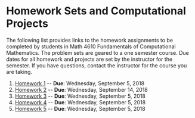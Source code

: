 # Homework Sets and Computational Projects

The following list provides links to the homework assignments to be completed by students in Math 4610 Fundamentals of
Computational Mathematics. The problem sets are geared to a one semester course. Due dates for all homework and projects are
set by the instructor for the semester. If you have questions, contact the instructor for the course you are taking.

1. [Homework 1](https://jvkoebbe.github.io/math4610/homework/homework1) -- **Due**: Wednesday, September 5, 2018
2. [Homework 2](https://jvkoebbe.github.io/math4610/homework/homework2) -- **Due**: Wednesday, September 14, 2018
3. [Homework 3](https://jvkoebbe.github.io/math4610/homework/homework3) -- **Due**: Wednesday, September 5, 2018
4. [Homework 4](https://jvkoebbe.github.io/math4610/homework/homework4) -- **Due**: Wednesday, September 5, 2018
4. [Homework 5](https://jvkoebbe.github.io/math4610/homework/homework5) -- **Due**: Wednesday, September 5, 2018
